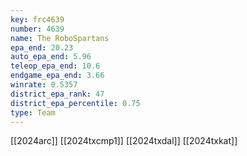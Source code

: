 ```yaml
---
key: frc4639
number: 4639
name: The RoboSpartans
epa_end: 20.23
auto_epa_end: 5.96
teleop_epa_end: 10.6
endgame_epa_end: 3.66
winrate: 0.5357
district_epa_rank: 47
district_epa_percentile: 0.75
type: Team
---
```

[[2024arc]]
[[2024txcmp1]]
[[2024txdal]]
[[2024txkat]]
